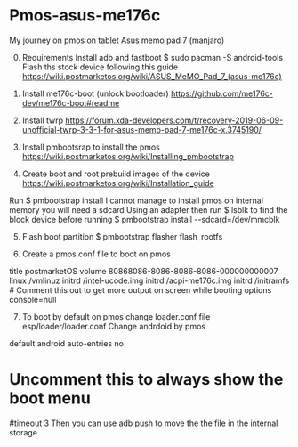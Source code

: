 # Pmos-asus-me176c
My journey on pmos on tablet Asus memo pad 7 (manjaro)

0. Requirements
Install adb and fastboot 
$ sudo pacman -S android-tools
Flash ths stock device following this guide
https://wiki.postmarketos.org/wiki/ASUS_MeMO_Pad_7_(asus-me176c)

1. Install me176c-boot (unlock bootloader)
https://github.com/me176c-dev/me176c-boot#readme

2. Install twrp
https://forum.xda-developers.com/t/recovery-2019-06-09-unofficial-twrp-3-3-1-for-asus-memo-pad-7-me176c-x.3745190/

3. Install pmbootsrap to install the pmos
https://wiki.postmarketos.org/wiki/Installing_pmbootstrap

4. Create boot and root prebuild images of the device
https://wiki.postmarketos.org/wiki/Installation_guide

Run 
$ pmbootstrap install
I cannot manage to install pmos on internal memory you will need a sdcard
Using an adapter then run 
$ lsblk
to find the block device before running 
$ pmbootstrap install --sdcard=/dev/mmcblk

5. Flash boot partition
$ pmbootstrap flasher flash_rootfs

6. Create a pmos.conf file to boot on pmos
<nowiki>
title    postmarketOS
volume   80868086-8086-8086-8086-000000000007
linux    /vmlinuz
initrd   /intel-ucode.img
initrd   /acpi-me176c.img
initrd   /initramfs
# Comment this out to get more output on screen while booting
options  console=null</nowiki>

7. To boot by default on pmos change loader.conf file
  esp/loader/loader.conf
  Change andrdoid by pmos
  <nowiki>
  default  android
auto-entries  no</nowiki>

# Uncomment this to always show the boot menu
#timeout  3
Then you can use adb push to move the the file in the internal storage
    
  
  

